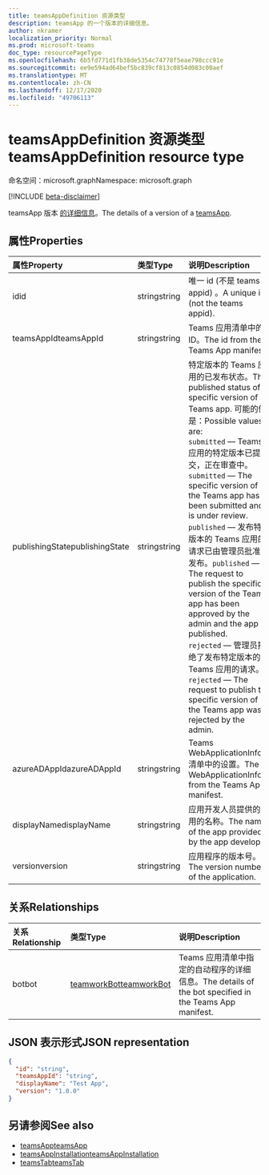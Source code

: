 ```yaml
---
title: teamsAppDefinition 资源类型
description: teamsApp 的一个版本的详细信息。
author: nkramer
localization_priority: Normal
ms.prod: microsoft-teams
doc_type: resourcePageType
ms.openlocfilehash: 6b5fd771d1fb38de5354c74778f5eae798ccc91e
ms.sourcegitcommit: ee9e594ad64bef5bc839cf813c0854d083c00aef
ms.translationtype: MT
ms.contentlocale: zh-CN
ms.lasthandoff: 12/17/2020
ms.locfileid: "49706113"
---
```

# <a name="teamsappdefinition-resource-type"></a><span data-ttu-id="7347e-103">teamsAppDefinition 资源类型</span><span class="sxs-lookup"><span data-stu-id="7347e-103">teamsAppDefinition resource type</span></span>

<span data-ttu-id="7347e-104">命名空间：microsoft.graph</span><span class="sxs-lookup"><span data-stu-id="7347e-104">Namespace: microsoft.graph</span></span>

[!INCLUDE [beta-disclaimer](../../includes/beta-disclaimer.md)]

<span data-ttu-id="7347e-105">teamsApp 版本 [的详细信息](teamsapp.md)。</span><span class="sxs-lookup"><span data-stu-id="7347e-105">The details of a version of a [teamsApp](teamsapp.md).</span></span>

## <a name="properties"></a><span data-ttu-id="7347e-106">属性</span><span class="sxs-lookup"><span data-stu-id="7347e-106">Properties</span></span>

| <span data-ttu-id="7347e-107">属性</span><span class="sxs-lookup"><span data-stu-id="7347e-107">Property</span></span>            | <span data-ttu-id="7347e-108">类型</span><span class="sxs-lookup"><span data-stu-id="7347e-108">Type</span></span>     | <span data-ttu-id="7347e-109">说明</span><span class="sxs-lookup"><span data-stu-id="7347e-109">Description</span></span> |
|:------------------- |:-------- |:----------- |
| <span data-ttu-id="7347e-110">id</span><span class="sxs-lookup"><span data-stu-id="7347e-110">id</span></span>                  | <span data-ttu-id="7347e-111">string</span><span class="sxs-lookup"><span data-stu-id="7347e-111">string</span></span>   | <span data-ttu-id="7347e-112">唯一 id (不是 teams appid) 。</span><span class="sxs-lookup"><span data-stu-id="7347e-112">A unique id (not the teams appid).</span></span> |
| <span data-ttu-id="7347e-113">teamsAppId</span><span class="sxs-lookup"><span data-stu-id="7347e-113">teamsAppId</span></span>          | <span data-ttu-id="7347e-114">string</span><span class="sxs-lookup"><span data-stu-id="7347e-114">string</span></span>   | <span data-ttu-id="7347e-115">Teams 应用清单中的 ID。</span><span class="sxs-lookup"><span data-stu-id="7347e-115">The id from the Teams App manifest.</span></span> |
| <span data-ttu-id="7347e-116">publishingState</span><span class="sxs-lookup"><span data-stu-id="7347e-116">publishingState</span></span>| <span data-ttu-id="7347e-117">string</span><span class="sxs-lookup"><span data-stu-id="7347e-117">string</span></span>|<span data-ttu-id="7347e-118">特定版本的 Teams 应用的已发布状态。</span><span class="sxs-lookup"><span data-stu-id="7347e-118">The published status of a specific version of a Teams app.</span></span> <span data-ttu-id="7347e-119">可能的值是：</span><span class="sxs-lookup"><span data-stu-id="7347e-119">Possible values are:</span></span></br><span data-ttu-id="7347e-120">`submitted` — Teams 应用的特定版本已提交，正在审查中。</span><span class="sxs-lookup"><span data-stu-id="7347e-120">`submitted` — The specific version of the Teams app has been submitted and is under review.</span></span> </br><span data-ttu-id="7347e-121">`published`  — 发布特定版本的 Teams 应用的请求已由管理员批准并发布。</span><span class="sxs-lookup"><span data-stu-id="7347e-121">`published`  — The request to publish the specific version of the Teams app has been approved by the admin and the app is published.</span></span> </br> <span data-ttu-id="7347e-122">`rejected` — 管理员拒绝了发布特定版本的 Teams 应用的请求。</span><span class="sxs-lookup"><span data-stu-id="7347e-122">`rejected` — The request to publish the specific version of the Teams app was rejected by the admin.</span></span> |
| <span data-ttu-id="7347e-123">azureADAppId</span><span class="sxs-lookup"><span data-stu-id="7347e-123">azureADAppId</span></span>        | <span data-ttu-id="7347e-124">string</span><span class="sxs-lookup"><span data-stu-id="7347e-124">string</span></span>   | <span data-ttu-id="7347e-125">Teams WebApplicationInfo.id清单中的设置。</span><span class="sxs-lookup"><span data-stu-id="7347e-125">The WebApplicationInfo.id from the Teams App manifest.</span></span> |
| <span data-ttu-id="7347e-126">displayName</span><span class="sxs-lookup"><span data-stu-id="7347e-126">displayName</span></span>         | <span data-ttu-id="7347e-127">string</span><span class="sxs-lookup"><span data-stu-id="7347e-127">string</span></span>   | <span data-ttu-id="7347e-128">应用开发人员提供的应用的名称。</span><span class="sxs-lookup"><span data-stu-id="7347e-128">The name of the app provided by the app developer.</span></span> |
| <span data-ttu-id="7347e-129">version</span><span class="sxs-lookup"><span data-stu-id="7347e-129">version</span></span>             | <span data-ttu-id="7347e-130">string</span><span class="sxs-lookup"><span data-stu-id="7347e-130">string</span></span>   | <span data-ttu-id="7347e-131">应用程序的版本号。</span><span class="sxs-lookup"><span data-stu-id="7347e-131">The version number of the application.</span></span> |

## <a name="relationships"></a><span data-ttu-id="7347e-132">关系</span><span class="sxs-lookup"><span data-stu-id="7347e-132">Relationships</span></span>

| <span data-ttu-id="7347e-133">关系</span><span class="sxs-lookup"><span data-stu-id="7347e-133">Relationship</span></span> | <span data-ttu-id="7347e-134">类型</span><span class="sxs-lookup"><span data-stu-id="7347e-134">Type</span></span>   | <span data-ttu-id="7347e-135">说明</span><span class="sxs-lookup"><span data-stu-id="7347e-135">Description</span></span> |
|:---------------|:--------|:----------|
|<span data-ttu-id="7347e-136">bot</span><span class="sxs-lookup"><span data-stu-id="7347e-136">bot</span></span>|[<span data-ttu-id="7347e-137">teamworkBot</span><span class="sxs-lookup"><span data-stu-id="7347e-137">teamworkBot</span></span>](teamworkbot.md) | <span data-ttu-id="7347e-138">Teams 应用清单中指定的自动程序的详细信息。</span><span class="sxs-lookup"><span data-stu-id="7347e-138">The details of the bot specified in the Teams App manifest.</span></span> |

## <a name="json-representation"></a><span data-ttu-id="7347e-139">JSON 表示形式</span><span class="sxs-lookup"><span data-stu-id="7347e-139">JSON representation</span></span>

<!-- {
  "blockType": "resource",
  "@odata.type": "microsoft.graph.teamsAppDefinition",
  "baseType": "microsoft.graph.entity"
}-->

```json
{
  "id": "string",
  "teamsAppId": "string",
  "displayName": "Test App",
  "version": "1.0.0"
}
```

## <a name="see-also"></a><span data-ttu-id="7347e-140">另请参阅</span><span class="sxs-lookup"><span data-stu-id="7347e-140">See also</span></span>

- [<span data-ttu-id="7347e-141">teamsApp</span><span class="sxs-lookup"><span data-stu-id="7347e-141">teamsApp</span></span>](teamsapp.md)
- [<span data-ttu-id="7347e-142">teamsAppInstallation</span><span class="sxs-lookup"><span data-stu-id="7347e-142">teamsAppInstallation</span></span>](teamsappinstallation.md)
- [<span data-ttu-id="7347e-143">teamsTab</span><span class="sxs-lookup"><span data-stu-id="7347e-143">teamsTab</span></span>](../resources/teamstab.md)

<!-- uuid: 8fcb5dbc-d5aa-4681-8e31-b001d5168d79
2015-10-25 14:57:30 UTC -->
<!--
{
  "type": "#page.annotation",
  "description": "teamsApp resource",
  "keywords": "",
  "section": "documentation",
  "tocPath": "",
  "suppressions": []
}
-->


